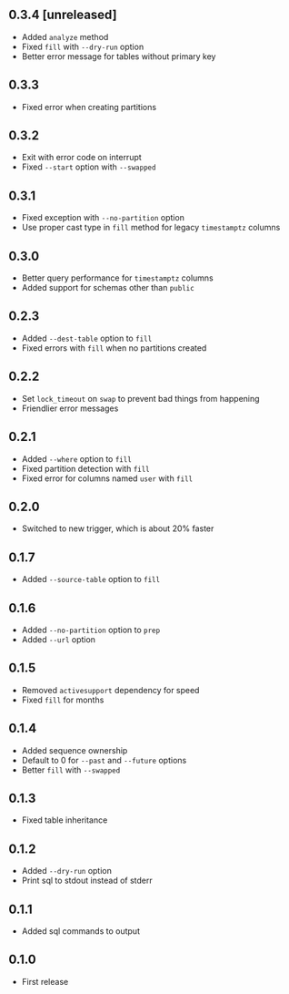 ## 0.3.4 [unreleased]

- Added `analyze` method
- Fixed `fill` with `--dry-run` option
- Better error message for tables without primary key

## 0.3.3

- Fixed error when creating partitions

## 0.3.2

- Exit with error code on interrupt
- Fixed `--start` option with `--swapped`

## 0.3.1

- Fixed exception with `--no-partition` option
- Use proper cast type in `fill` method for legacy `timestamptz` columns

## 0.3.0

- Better query performance for `timestamptz` columns
- Added support for schemas other than `public`

## 0.2.3

- Added `--dest-table` option to `fill`
- Fixed errors with `fill` when no partitions created

## 0.2.2

- Set `lock_timeout` on `swap` to prevent bad things from happening
- Friendlier error messages

## 0.2.1

- Added `--where` option to `fill`
- Fixed partition detection with `fill`
- Fixed error for columns named `user` with `fill`

## 0.2.0

- Switched to new trigger, which is about 20% faster

## 0.1.7

- Added `--source-table` option to `fill`

## 0.1.6

- Added `--no-partition` option to `prep`
- Added `--url` option

## 0.1.5

- Removed `activesupport` dependency for speed
- Fixed `fill` for months

## 0.1.4

- Added sequence ownership
- Default to 0 for `--past` and `--future` options
- Better `fill` with `--swapped`

## 0.1.3

- Fixed table inheritance

## 0.1.2

- Added `--dry-run` option
- Print sql to stdout instead of stderr

## 0.1.1

- Added sql commands to output

## 0.1.0

- First release
